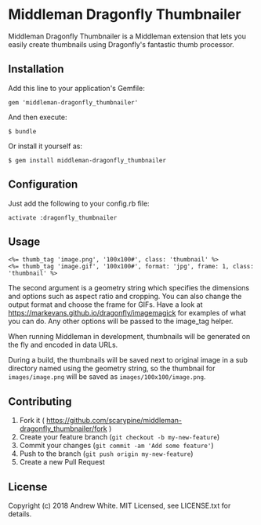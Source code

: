 # Middleman Dragonfly Thumbnailer

Middleman Dragonfly Thumbnailer is a Middleman extension that lets you easily create thumbnails using Dragonfly's fantastic thumb processor.

## Installation

Add this line to your application's Gemfile:

    gem 'middleman-dragonfly_thumbnailer'

And then execute:

    $ bundle

Or install it yourself as:

    $ gem install middleman-dragonfly_thumbnailer

## Configuration

Just add the following to your config.rb file:

    activate :dragonfly_thumbnailer

## Usage

    <%= thumb_tag 'image.png', '100x100#', class: 'thumbnail' %>
    <%= thumb_tag 'image.gif', '100x100#', format: 'jpg', frame: 1, class: 'thumbnail' %>

The second argument is a geometry string which specifies the dimensions and options such as aspect ratio and cropping. You can also change the output format and choose the frame for GIFs. Have a look at https://markevans.github.io/dragonfly/imagemagick for examples of what you can do. Any other options will be passed to the image_tag helper.

When running Middleman in development, thumbnails will be generated on the fly and encoded in data URLs.

During a build, the thumbnails will be saved next to original image in a sub directory named using the geometry string, so the thumbnail for `images/image.png` will be saved as `images/100x100/image.png`.

## Contributing

1. Fork it ( https://github.com/scarypine/middleman-dragonfly_thumbnailer/fork )
2. Create your feature branch (`git checkout -b my-new-feature`)
3. Commit your changes (`git commit -am 'Add some feature'`)
4. Push to the branch (`git push origin my-new-feature`)
5. Create a new Pull Request

## License

Copyright (c) 2018 Andrew White. MIT Licensed, see LICENSE.txt for details.
